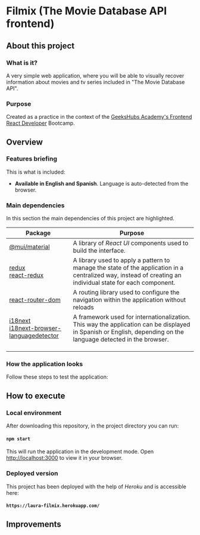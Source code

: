 # Filmix (The Movie Database API frontend)



## About this project

### What is it?

A very simple web application, where you will be able to visually recover information about movies and tv series included in "The Movie Database API".

### Purpose

Created as a practice in the context of the [GeeksHubs Academy's Frontend React Developer](https://geekshubsacademy.com/producto/frontend-react/) Bootcamp.



## Overview

### Features briefing

This is what is included:

* **Available in English and Spanish**. Language is auto-detected from the browser.

### Main dependencies

In this section the main dependencies of this project are highlighted.

| Package                                                      | Purpose                                                      |
| ------------------------------------------------------------ | ------------------------------------------------------------ |
| [@mui/material](https://www.npmjs.com/package/@mui/material) | A library of *React UI* components used to build the interface. |
| [redux](https://www.npmjs.com/package/redux)<br />[react-redux](https://www.npmjs.com/package/react-redux) | A library used to apply a pattern to manage the state of the application in a centralized way, instead of creating an individual state for each component. |
| [react-router-dom](https://www.npmjs.com/package/react-router-dom) | A routing library used to configure the navigation within the application without reloads |
| [i18next](https://www.npmjs.com/package/i18next)<br />[i18next-browser-languagedetector](https://www.npmjs.com/package/i18next-browser-languagedetector) | A framework used for internationalization. This way the application can be displayed in Spanish or English, depending on the language detected in the browser. |
|                                                              |                                                              |
|                                                              |                                                              |
|                                                              |                                                              |

### How the application looks

Follow these steps to test the application:



## How to execute

### Local environment

After downloading this repository, in the project directory you can run:

#### `npm start`

This will run the application in the development mode. Open [http://localhost:3000](http://localhost:3000) to view it in your browser.

### Deployed version

This project has been deployed with the help of *Heroku* and is accessible here:

#### `https://laura-filmix.herokuapp.com/`



## Improvements

